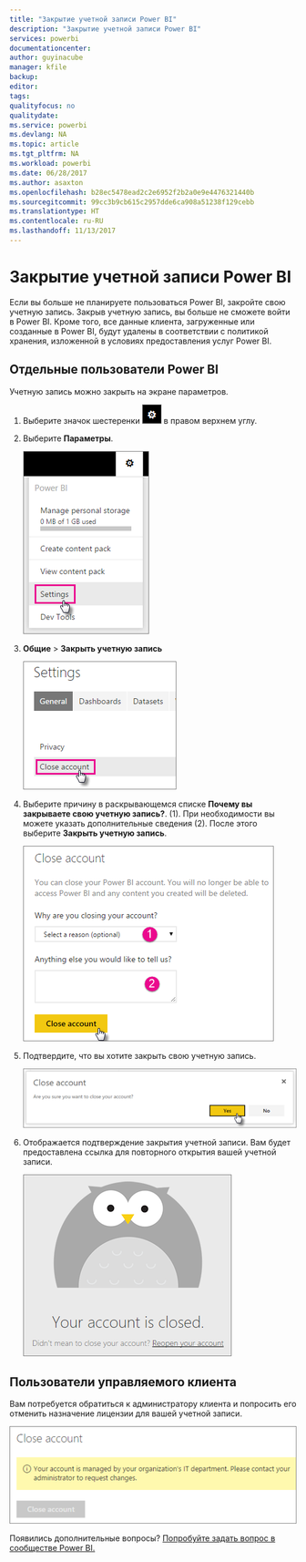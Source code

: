 ```yaml
---
title: "Закрытие учетной записи Power BI"
description: "Закрытие учетной записи Power BI"
services: powerbi
documentationcenter: 
author: guyinacube
manager: kfile
backup: 
editor: 
tags: 
qualityfocus: no
qualitydate: 
ms.service: powerbi
ms.devlang: NA
ms.topic: article
ms.tgt_pltfrm: NA
ms.workload: powerbi
ms.date: 06/28/2017
ms.author: asaxton
ms.openlocfilehash: b28ec5478ead2c2e6952f2b2a0e9e4476321440b
ms.sourcegitcommit: 99cc3b9cb615c2957dde6ca908a51238f129cebb
ms.translationtype: HT
ms.contentlocale: ru-RU
ms.lasthandoff: 11/13/2017
---
```

# <a name="closing-your-power-bi-account"></a>Закрытие учетной записи Power BI
Если вы больше не планируете пользоваться Power BI, закройте свою учетную запись.  Закрыв учетную запись, вы больше не сможете войти в Power BI.  Кроме того, все данные клиента, загруженные или созданные в Power BI, будут удалены в соответствии с политикой хранения, изложенной в условиях предоставления услуг Power BI.

## <a name="individual-power-bi-users"></a>Отдельные пользователи Power BI
Учетную запись можно закрыть на экране параметров.

1. Выберите значок шестеренки ![](media/service-admin-closing-your-account/gear.png) в правом верхнем углу.
2. Выберите **Параметры**.
   
    ![](media/service-admin-closing-your-account/closeaccount-settings.png)
3. **Общие** > **Закрыть учетную запись**
   
    ![](media/service-admin-closing-your-account/closeaccount-settings2.png)
4. Выберите причину в раскрывающемся списке **Почему вы закрываете свою учетную запись?**. (1).  При необходимости вы можете указать дополнительные сведения (2). После этого выберите **Закрыть учетную запись**.
   
    ![](media/service-admin-closing-your-account/closeaccount-settings3.png)
5. Подтвердите, что вы хотите закрыть свою учетную запись.
   
    ![](media/service-admin-closing-your-account/closeaccount-settings4.png)
6. Отображается подтверждение закрытия учетной записи. Вам будет предоставлена ссылка для повторного открытия вашей учетной записи.
   
    ![](media/service-admin-closing-your-account/closeaccount-settings5.png)

## <a name="managed-tenant-users"></a>Пользователи управляемого клиента
Вам потребуется обратиться к администратору клиента и попросить его отменить назначение лицензии для вашей учетной записи.

![](media/service-admin-closing-your-account/closeaccountmanaged.png)

Появились дополнительные вопросы? [Попробуйте задать вопрос в сообществе Power BI.](http://community.powerbi.com/)

